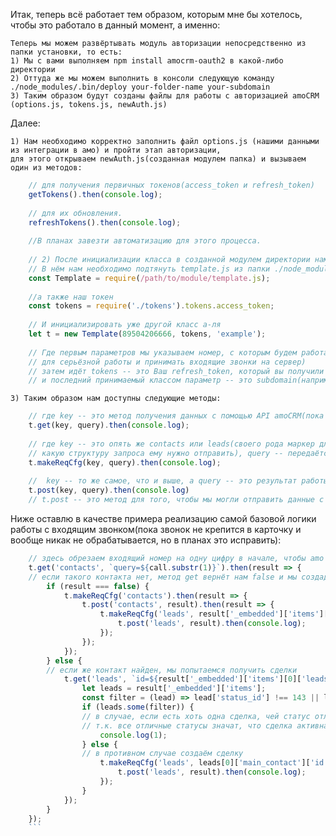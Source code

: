 Итак, теперь всё работает тем образом, которым мне бы хотелось, чтобы это работало в данный момент, а именно:
    
    Теперь мы можем развёртывать модуль авторизации непосредственно из папки установки, то есть:
    1) Мы с вами выполняем npm install amocrm-oauth2 в какой-либо директории
    2) Оттуда же мы можем выполнить в консоли следующую команду ./node_modules/.bin/deploy your-folder-name your-subdomain
    3) Таким образом будут созданы файлы для работы с авторизацией amoCRM (options.js, tokens.js, newAuth.js)
    
Далее:

    1) Нам необходимо корректно заполнить файл options.js (нашими данными из интеграции в амо) и пройти этап авторизации,
    для этого открываем newAuth.js(созданная модулем папка) и вызываем один из методов:
```javascript
    // для получения первичных токенов(access_token и refresh_token)
    getTokens().then(console.log);
    
    // для их обновления.
    refreshTokens().then(console.log);
     
    //В планах завезти автоматизацию для этого процесса.
    
    // 2) После инициализации класса в созданной модулем директории нам необходимо создать любой js файл.
    // В нём нам необходимо подтянуть template.js из папки ./node_modules/amocrm-oauth2/lib а-ля 
    const Template = require(/path/to/module/template.js);
    
    //а также наш токен 
    const tokens = require('./tokens').tokens.access_token;
    
    // И инициализировать уже другой класс а-ля 
    let t = new Template(89504206666, tokens, 'example');
    
    // Где первым параметров мы указываем номер, с которым будем работать(это может быть переменная, если вы решите использовать мой модуль
    // для серьёзной работы и принимать входящие звонки на сервер)
    // затем идёт tokens -- это Ваш refresh_token, который вы получили в пункте 1.
    // и последний принимаемый классом параметр -- это subdomain(например rogaicopyta.amocrm.ru, где сабдомен это rogaicopyta);
```
    
    3) Таким образом нам доступны следующие методы:
```javascript
    // где key -- это метод получения данных с помощью API amoCRM(пока работает только с contacts и leads)
    t.get(key, query).then(console.log);
    
    // где key -- это опять же contacts или leads(своего рода маркер для того, чтобы скрипт понял
    // какую структуру запроса ему нужно отправить), query -- передаётся только в случае, когда отправляем данные с      //помощью API сделок и query в данном случае, как правило, id контакта, с которым работаем в текущий момент.
    t.makeReqCfg(key, query).then(console.log); 
    
    //  key -- то же самое, что и выше, а query -- это результат работы метода makeReqCfg(); 
    t.post(key, query).then(console.log)
    // t.post -- это метод для того, чтобы мы могли отправить данные с помощью API amoCRM;
``` 
Ниже оставлю в качестве примера реализацию самой базовой логики работы с входящим звонком(пока звонок не крепится в карточку и вообще никак не обрабатывается,
    но в планах это исправить):
    

```javascript
    // здесь обрезаем входящий номер на одну цифру в начале, чтобы amo было проще найти контакт
    t.get('contacts', `query=${call.substr(1)}`).then(result => {
    // если такого контакта нет, метод get вернёт нам false и мы создадим сперва контакт, а затем сделку
        if (result === false) {
            t.makeReqCfg('contacts').then(result => {
                t.post('contacts', result).then(result => {
                    t.makeReqCfg('leads', result['_embedded']['items'][0]['id']).then(result => {
                        t.post('leads', result).then(console.log);
                    });
                });
            });
        } else {
        // если же контакт найден, мы попытаемся получить сделки
            t.get('leads', `id=${result['_embedded']['items'][0]['leads']['id']}`).then(result => {
                let leads = result['_embedded']['items'];
                const filter = (lead) => lead['status_id'] !== 143 || lead['status_id'] !== 142;
                if (leads.some(filter)) {
                // в случае, если есть хоть одна сделка, чей статус отличен от 143 или 142, просто выведем в консоль цифру 1
                // т.к. все отличные статусы значат, что сделка активна и нам незачем создавать дубли
                    console.log(1);
                } else {
                // в противном случае создаём сделку
                    t.makeReqCfg('leads', leads[0]['main_contact']['id']).then(result => {
                        t.post('leads', result).then(console.log);
                    });
                }
            });
        }
    });
    ```